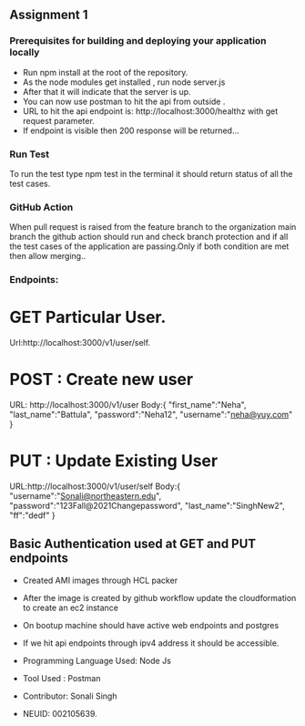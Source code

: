 ## Assignment 1
### Prerequisites for building and deploying your application locally
 * Run npm install at the root of the repository.
 * As the node modules get installed , run node server.js
 * After that it will indicate that the server is up.
 * You can now use postman to hit the api from outside .
 * URL to hit the api endpoint is: http://localhost:3000/healthz with get request parameter. 
 * If endpoint is visible then 200 response will be returned...
 
### Run Test
   To run the test type npm test in the terminal it should return status of all the test cases.

### GitHub Action 
   When pull request is raised from the feature branch to the organization main branch the github action should run and check branch protection and if all the test cases of the application are passing.Only if both condition are met then allow merging..

### Endpoints:
# GET Particular User.
Url:http://localhost:3000/v1/user/self.

# POST : Create new user
URL: http://localhost:3000/v1/user
Body:{
    "first_name":"Neha",
    "last_name":"Battula",
    "password":"Neha12",
    "username":"neha@yuy.com"
}
# PUT : Update Existing User
URL:http://localhost:3000/v1/user/self
Body:{
    "username":"Sonali@northeastern.edu",
    "password":"123Fall@2021Changepassword",
    "last_name":"SinghNew2",
    "ff":"dedf"
}
## Basic Authentication used at GET and PUT endpoints

* Created AMI images through HCL packer
* After the image is created by github workflow update the cloudformation to create an ec2 instance
* On bootup machine should have active web endpoints and postgres
* If we hit api endpoints through ipv4 address it should be accessible.

* Programming Language Used: Node Js
* Tool Used : Postman

* Contributor: Sonali Singh
* NEUID: 002105639.
